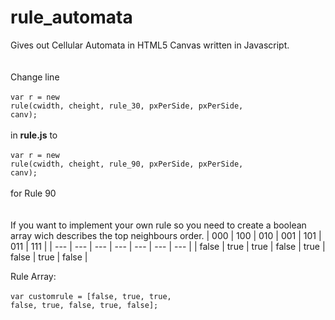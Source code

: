 
# rule_automata

Gives out Cellular Automata in HTML5 Canvas written in Javascript.<br><br><br>
Change line<br><br>
<code>var r = new rule(cwidth, cheight, rule_30, pxPerSide, pxPerSide, canv);</code><br><br>
in <b>rule.js</b> to <br><br>
<code>var r = new rule(cwidth, cheight, rule_90, pxPerSide, pxPerSide, canv);</code><br><br>
for Rule 90<br><br><br>
If you want to implement your own rule so you need to create a boolean array wich describes the top neighbours order.
| 000 | 100 | 010 | 001 | 101 | 011 | 111 |
| --- | --- | --- | --- | --- | --- | --- |
| false | true | true | false | true | false | true | false |

Rule Array: <br><br>
<code>var customrule = [false, true, true, false, true, false, true, false];</code><br>
